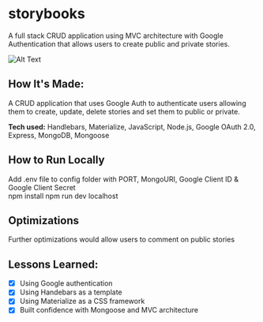# storybooks

A full stack CRUD application using MVC architecture with Google Authentication that allows users to create public and private stories.

![Alt Text](https://i.ibb.co/9T7CzPh/Screenshot-2022-11-01-at-13-54-40.png)

## How It's Made:

A CRUD application that uses Google Auth to authenticate users allowing them to create, update, delete stories and set them to public or private. 

**Tech used:** Handlebars, Materialize, JavaScript, Node.js, Google OAuth 2.0, Express, MongoDB, Mongoose

## How to Run Locally

Add .env file to config folder with PORT, MongoURI, Google Client ID & Google Client Secret<br>
npm install
npm run dev
localhost

## Optimizations

Further optimizations would allow users to comment on public stories


## Lessons Learned:

- [x] Using Google authentication
- [x] Using Handebars as a template
- [x] Using Materialize as a CSS framework
- [x] Built confidence with Mongoose and MVC architecture
